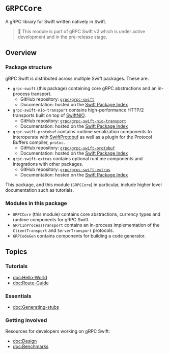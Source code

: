 # ``GRPCCore``

A gRPC library for Swift written natively in Swift.

> 🚧 This module is part of gRPC Swift v2 which is under active development and in the pre-release
> stage.

## Overview

### Package structure

gRPC Swift is distributed across multiple Swift packages. These are:

- `grpc-swift` (this package) containing core gRPC abstractions and an in-process transport.
  - GitHub repository: [`grpc/grpc-swift`](https://github.com/grpc/grpc-swift)
  - Documentation: hosted on the [Swift Package
    Index](https://swiftpackageindex.com/grpc/grpc-swift/documentation)
- `grpc-swift-nio-transport` contains high-performance HTTP/2 transports built on top
    of [SwiftNIO](https://github.com/apple/swift-nio).
  - GitHub repository: [`grpc/grpc-swift-nio-transport`](https://github.com/grpc/grpc-swift-nio-transport)
  - Documentation: hosted on the [Swift Package
    Index](https://swiftpackageindex.com/grpc/grpc-swift-nio-transport/documentation)
- `grpc-swift-protobuf` contains runtime serialization components to interoperate with
    [SwiftProtobuf](https://github.com/apple/swift-protobuf) as well as a plugin for the Protocol
    Buffers compiler, `protoc`.
  - GitHub repository: [`grpc/grpc-swift-protobuf`](https://github.com/grpc/grpc-swift-protobuf)
  - Documentation: hosted on the [Swift Package
    Index](https://swiftpackageindex.com/grpc/grpc-swift-protobuf/documentation)
- `grpc-swift-extras` contains optional runtime components and integrations with other packages.
  - GitHub repository: [`grpc/grpc-swift-extras`](https://github.com/grpc/grpc-swift-extras)
  - Documentation: hosted on the [Swift Package
    Index](https://swiftpackageindex.com/grpc/grpc-swift-extras/documentation)

This package, and this module (``GRPCCore``) in particular, include higher level documentation such
as tutorials.

### Modules in this package

- ``GRPCCore`` (this module) contains core abstractions, currency types and runtime components
  for gRPC Swift.
- `GRPCInProcessTransport` contains an in-process implementation of the ``ClientTransport`` and
  ``ServerTransport`` protocols.
- `GRPCodeGen` contains components for building a code generator.

## Topics

### Tutorials

- <doc:Hello-World>
- <doc:Route-Guide>

### Essentials

- <doc:Generating-stubs>

### Getting involved

Resources for developers working on gRPC Swift:

- <doc:Design>
- <doc:Benchmarks>
